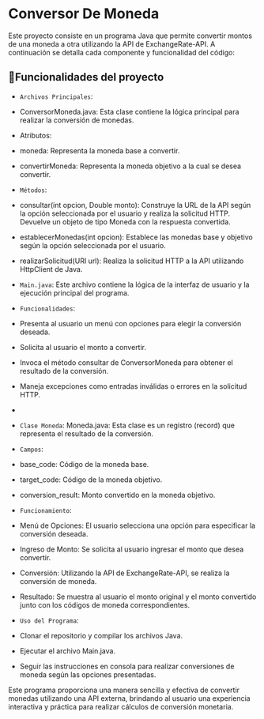 # Conversor De Moneda 

Este proyecto consiste en un programa Java que permite convertir montos de una moneda a otra utilizando la API de ExchangeRate-API. A continuación se detalla cada componente y funcionalidad del código:

## :hammer:Funcionalidades del proyecto

- `Archivos Principales`:
- ConversorMoneda.java: Esta clase contiene la lógica principal para realizar la conversión de monedas.

- Atributos:
- moneda: Representa la moneda base a convertir.
- convertirMoneda: Representa la moneda objetivo a la cual se desea convertir.

- `Métodos`:
- consultar(int opcion, Double monto): Construye la URL de la API según la opción seleccionada por el usuario y realiza la solicitud HTTP. Devuelve un objeto de tipo Moneda con la respuesta convertida.
- establecerMonedas(int opcion): Establece las monedas base y objetivo según la opción seleccionada por el usuario.
- realizarSolicitud(URI url): Realiza la solicitud HTTP a la API utilizando HttpClient de Java.

- `Main.java`: Este archivo contiene la lógica de la interfaz de usuario y la ejecución principal del programa.

- `Funcionalidades`:
- Presenta al usuario un menú con opciones para elegir la conversión deseada.
- Solicita al usuario el monto a convertir.
- Invoca el método consultar de ConversorMoneda para obtener el resultado de la conversión.
- Maneja excepciones como entradas inválidas o errores en la solicitud HTTP.
-
- `Clase Moneda`: Moneda.java: Esta clase es un registro (record) que representa el resultado de la conversión.

- `Campos`:
- base_code: Código de la moneda base.
- target_code: Código de la moneda objetivo.
- conversion_result: Monto convertido en la moneda objetivo.

- `Funcionamiento`:
- Menú de Opciones: El usuario selecciona una opción para especificar la conversión deseada.
- Ingreso de Monto: Se solicita al usuario ingresar el monto que desea convertir.
- Conversión: Utilizando la API de ExchangeRate-API, se realiza la conversión de moneda.
- Resultado: Se muestra al usuario el monto original y el monto convertido junto con los códigos de moneda correspondientes.

- `Uso del Programa`:
- Clonar el repositorio y compilar los archivos Java.
- Ejecutar el archivo Main.java.
- Seguir las instrucciones en consola para realizar conversiones de moneda según las opciones presentadas.

  
Este programa proporciona una manera sencilla y efectiva de convertir monedas utilizando una API externa, brindando al usuario una experiencia interactiva y práctica para realizar cálculos de conversión monetaria.

